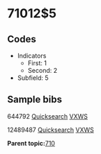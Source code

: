 # 71012$5

## Codes

-   Indicators
    -   First: 1
    -   Second: 2
-   Subfield: 5

## Sample bibs

644792 [Quicksearch](https://search.library.yale.edu/catalog/644792) [VXWS](http://prodorbis.library.yale.edu:7014/vxws/GetHoldingsService?bibId=644792)

12489487 [Quicksearch](https://search.library.yale.edu/catalog/12489487) [VXWS](http://prodorbis.library.yale.edu:7014/vxws/GetHoldingsService?bibId=12489487)

**Parent topic:**[710](../../tags/710/710.md)

